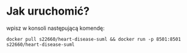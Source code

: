 # Jak uruchomić?
wpisz w konsoli następującą komendę:
```
docker pull s22660/heart-disease-suml && docker run -p 8501:8501 s22660/heart-disease-suml
```